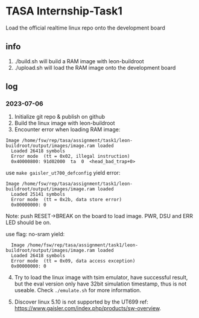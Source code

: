 # TASA Internship-Task1
Load the official realtime linux repo onto the development board

## info

1. ./build.sh will build a RAM image with leon-buildroot
2. ./upload.sh will load the RAM image onto the development board

## log

### 2023-07-06

1. Initialize git repo & publish on github
2. Build the linux image with leon-buildroot
3. Encounter error when loading RAM image:
```
Image /home/fsw/rep/tasa/assignment/task1/leon-buildroot/output/images/image.ram loaded
  Loaded 26418 symbols
  Error mode  (tt = 0x02, illegal instruction)
  0x40000800: 91d02000  ta  0  <head_bad_trap+0>
```
use `make gaisler_ut700_defconfig` yield error:
```
Image /home/fsw/rep/tasa/assignment/task1/leon-buildroot/output/images/image.ram loaded
  Loaded 25141 symbols
  Error mode  (tt = 0x2b, data store error)
  0x00000000: 0 
```
Note: push RESET->BREAK on the board to load image. PWR, DSU and ERR LED should be on.

use flag: no-sram yield:
```
  Image /home/fsw/rep/tasa/assignment/task1/leon-buildroot/output/images/image.ram loaded
  Loaded 26418 symbols
  Error mode  (tt = 0x09, data access exception)
  0x00000000: 0  
```
4. Try to load the linux image with tsim emulator, have successful result, but the eval version only have 32bit simulation timestamp, thus is not useable. Check `./emulate.sh` for more information.

5. Discover linux 5.10 is not supported by the UT699 ref: https://www.gaisler.com/index.php/products/sw-overview.



